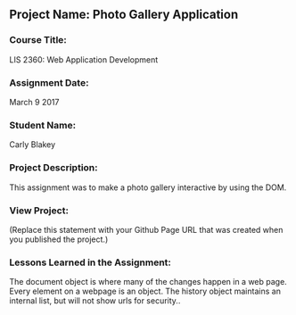 ## Project Name:  Photo Gallery Application

### Course Title:
LIS 2360:  Web Application Development

### Assignment Date:  
March 9 2017

### Student Name:  
Carly Blakey

### Project Description:
This assignment was to make a photo gallery interactive by using the DOM.

### View Project:
(Replace this statement with your Github Page URL that was created when you 
 published the project.)

### Lessons Learned in the Assignment:
The document object is where many of the changes happen in a web page. 
Every element on a webpage is an object.
The history object maintains an internal list, but will not show urls for security..
